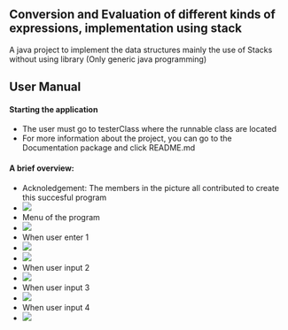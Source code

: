 ## Conversion and Evaluation of different kinds of expressions, implementation using stack
A java project to implement the data structures mainly the use of Stacks without using library
(Only generic java programming)

## User Manual
#### Starting the application
* The user must go to testerClass where the runnable class are located
* For more information about the project, you can go to the Documentation package and click README.md

#### A brief overview:
* Acknoledgement: The members in the picture all contributed to create this succesful program
* ![](src/Documentation/Stack_documentation/input1.1.png)
* Menu of the program
* ![](src/Documentation/Stack_documentation/Menu.png)
* When user enter 1
* ![](src/Documentation/Stack_documentation/input1.1.png)
* ![](src/Documentation/Stack_documentation/input1.2.png)
* When user input 2
* ![](src/Documentation/Stack_documentation/input2.0.png)
* When user input 3
* ![](src/Documentation/Stack_documentation/input3.0.png)
* When user input 4
* ![](src/Documentation/Stack_documentation/input4.0.png)

